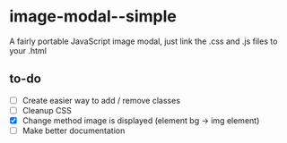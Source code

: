 # image-modal--simple
A fairly portable JavaScript image modal, just link the .css and .js files to your .html

## to-do
- [ ] Create easier way to add / remove classes
- [ ] Cleanup CSS
- [x] Change method image is displayed (element bg -> img element)
- [ ] Make better documentation 
